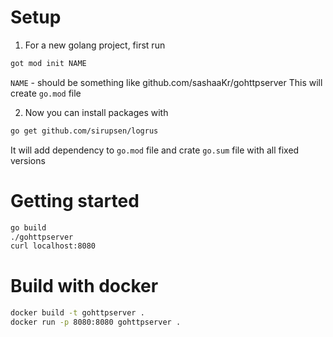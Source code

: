 # Setup

1. For a new golang project, first run

```bash
got mod init NAME
```

`NAME` - should be something like github.com/sashaaKr/gohttpserver
This will create `go.mod` file

2. Now you can install packages with

```bash
go get github.com/sirupsen/logrus
```

It will add dependency to `go.mod` file and crate `go.sum` file with all fixed versions

# Getting started

```bash
go build
./gohttpserver
curl localhost:8080
```

# Build with docker

```bash
docker build -t gohttpserver .
docker run -p 8080:8080 gohttpserver .
```
